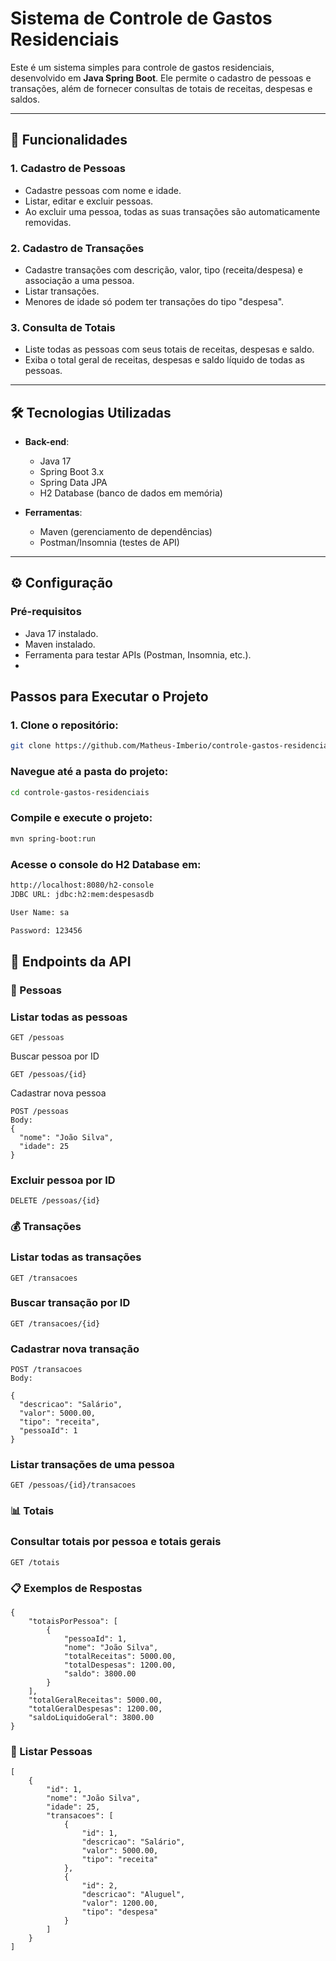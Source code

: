 # Sistema de Controle de Gastos Residenciais

Este é um sistema simples para controle de gastos residenciais, desenvolvido em **Java Spring Boot**. Ele permite o cadastro de pessoas e transações, além de fornecer consultas de totais de receitas, despesas e saldos.

---

## 🚀 **Funcionalidades**

### 1. Cadastro de Pessoas
- Cadastre pessoas com nome e idade.
- Listar, editar e excluir pessoas.
- Ao excluir uma pessoa, todas as suas transações são automaticamente removidas.

### 2. Cadastro de Transações
- Cadastre transações com descrição, valor, tipo (receita/despesa) e associação a uma pessoa.
- Listar transações.
- Menores de idade só podem ter transações do tipo "despesa".

### 3. Consulta de Totais
- Liste todas as pessoas com seus totais de receitas, despesas e saldo.
- Exiba o total geral de receitas, despesas e saldo líquido de todas as pessoas.

---

## 🛠️ **Tecnologias Utilizadas**

- **Back-end**:
  - Java 17
  - Spring Boot 3.x
  - Spring Data JPA
  - H2 Database (banco de dados em memória)

- **Ferramentas**:
  - Maven (gerenciamento de dependências)
  - Postman/Insomnia (testes de API)

---

## ⚙️ **Configuração**

### Pré-requisitos

- Java 17 instalado.
- Maven instalado.
- Ferramenta para testar APIs (Postman, Insomnia, etc.).
- 
## Passos para Executar o Projeto

### 1. Clone o repositório:
   ```bash
   git clone https://github.com/Matheus-Imberio/controle-gastos-residenciais.git
   ```
  ### Navegue até a pasta do projeto:

```bash
cd controle-gastos-residenciais
```
### Compile e execute o projeto:

```bash
mvn spring-boot:run
```
### Acesse o console do H2 Database em:
```bash
http://localhost:8080/h2-console
JDBC URL: jdbc:h2:mem:despesasdb

User Name: sa

Password: 123456
```
## 📡 Endpoints da API

### 🧑 Pessoas

### Listar todas as pessoas  
```http
GET /pessoas
```
Buscar pessoa por ID

```http
GET /pessoas/{id}
```
Cadastrar nova pessoa
```http
POST /pessoas
Body:
{
  "nome": "João Silva",
  "idade": 25
}
```
### Excluir pessoa por ID
```http
DELETE /pessoas/{id}
```
### 💰 Transações

### Listar todas as transações

```http
GET /transacoes
```
### Buscar transação por ID

```http
GET /transacoes/{id}
```
### Cadastrar nova transação
```http
POST /transacoes
Body:

{
  "descricao": "Salário",
  "valor": 5000.00,
  "tipo": "receita",
  "pessoaId": 1
}
```
### Listar transações de uma pessoa
```http
GET /pessoas/{id}/transacoes
```
### 📊 Totais
### Consultar totais por pessoa e totais gerais
```http
GET /totais
```
### 📋 Exemplos de Respostas
```http
{
    "totaisPorPessoa": [
        {
            "pessoaId": 1,
            "nome": "João Silva",
            "totalReceitas": 5000.00,
            "totalDespesas": 1200.00,
            "saldo": 3800.00
        }
    ],
    "totalGeralReceitas": 5000.00,
    "totalGeralDespesas": 1200.00,
    "saldoLiquidoGeral": 3800.00
}
```

### 📜 Listar Pessoas
```http
[
    {
        "id": 1,
        "nome": "João Silva",
        "idade": 25,
        "transacoes": [
            {
                "id": 1,
                "descricao": "Salário",
                "valor": 5000.00,
                "tipo": "receita"
            },
            {
                "id": 2,
                "descricao": "Aluguel",
                "valor": 1200.00,
                "tipo": "despesa"
            }
        ]
    }
]
```
